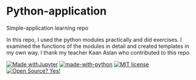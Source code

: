 # Python-application
Simple-application learning repo 

In this repo, I used the python modules practically and did exercises. I examined the functions of the modules in detail and created templates in my own way. I thank my teacher Kaan Aslan who contributed to this repo.


[![Made withJupyter](https://img.shields.io/badge/Made%20with-Jupyter-orange?style=for-the-badge&logo=Jupyter)](https://jupyter.org/try) 
[![made-with-python](https://img.shields.io/badge/Made%20with-Python-1f425f.svg)](https://www.python.org/) 
[![MIT license](https://img.shields.io/badge/License-MIT-blue.svg)](https://lbesson.mit-license.org/) 
[![Open Source? Yes!](https://badgen.net/badge/Open%20Source%20%3F/Yes%21/blue?icon=github)](https://github.com/Naereen/badges/)



